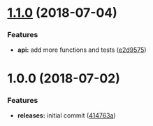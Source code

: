 <a name="1.1.0"></a>
# [1.1.0](https://github.com/hypeJunctionPro/Elgg3-hypeTwig/compare/1.0.0...v1.1.0) (2018-07-04)


### Features

* **api:** add more functions and tests ([e2d9575](https://github.com/hypeJunctionPro/Elgg3-hypeTwig/commit/e2d9575))



<a name="1.0.0"></a>
# 1.0.0 (2018-07-02)


### Features

* **releases:** initial commit ([414763a](https://github.com/hypeJunctionPro/Elgg3-hypeTwig/commit/414763a))



